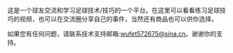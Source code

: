 这是一个球友交流和学习足球技术/技巧的一个平台。在这里可以看看练习足球技巧的视频，也可以在交流圈分享自己的事件，当然还有商品也可以供你选择。

如果您有任何问题，请联系技术支持邮箱:wufet572675@sina.cn。谢谢你的支持。
